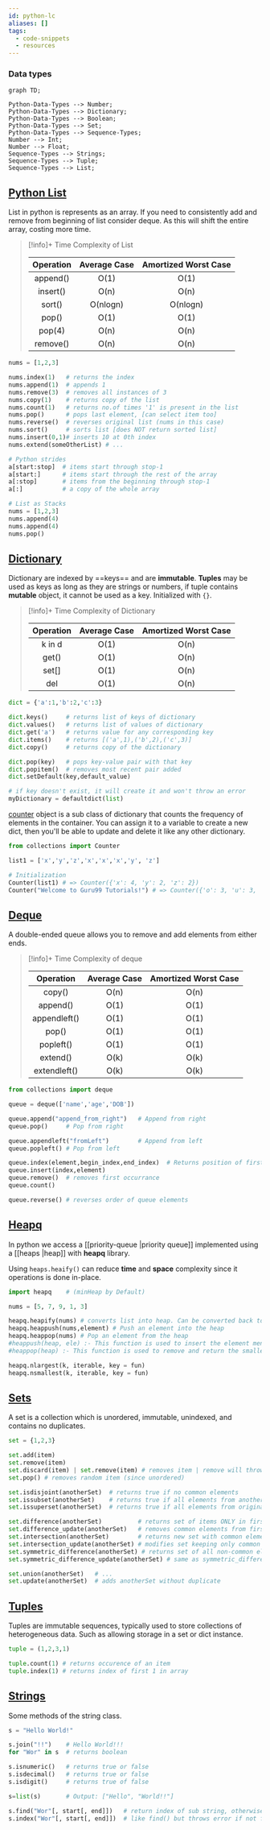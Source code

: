 ```yaml
---
id: python-lc
aliases: []
tags:
  - code-snippets
  - resources
---
```


### Data types

```mermaid
graph TD;

Python-Data-Types --> Number;
Python-Data-Types --> Dictionary;
Python-Data-Types --> Boolean;
Python-Data-Types --> Set;
Python-Data-Types --> Sequence-Types;
Number --> Int;
Number --> Float;
Sequence-Types --> Strings;
Sequence-Types --> Tuple;
Sequence-Types --> List;
```

## [Python List](https://docs.python.org/3/tutorial/datastructures.html#more-on-lists)

List in python is represents as an array.
If you need to consistently add and remove from beginning of list consider deque.
As this will shift the entire array, costing more time.

> [!info]+ Time Complexity of List
>
> | Operation | Average Case | Amortized Worst Case |
> | :-------: | :----------: | :------------------: |
> | append()  |     O(1)     |         O(1)         |
> | insert()  |     O(n)     |         O(n)         |
> |  sort()   |   O(nlogn)   |       O(nlogn)       |
> |   pop()   |     O(1)     |         O(1)         |
> |  pop(4)   |     O(n)     |         O(n)         |
> | remove()  |     O(n)     |         O(n)         |

```python
nums = [1,2,3]

nums.index(1)   # returns the index
nums.append(1)  # appends 1
nums.remove(3)  # removes all instances of 3
nums.copy(1)    # returns copy of the list
nums.count(1)   # returns no.of times '1' is present in the list
nums.pop()      # pops last element, [can select item too]
nums.reverse()  # reverses original list (nums in this case)
nums.sort()     # sorts list [does NOT return sorted list]
nums.insert(0,1)# inserts 10 at 0th index
nums.extend(someOtherList) # ...
```

```python
# Python strides
a[start:stop]  # items start through stop-1
a[start:]      # items start through the rest of the array
a[:stop]       # items from the beginning through stop-1
a[:]           # a copy of the whole array

```

```python
# List as Stacks
nums = [1,2,3]
nums.append(4)
nums.append(4)
nums.pop()
```

## [Dictionary](https://docs.python.org/3/tutorial/datastructures.html#dictionaries)

Dictionary are indexed by ==keys== and are **immutable**. **Tuples** may be used
as keys as long as they are strings or numbers, if tuple contains **mutable**
object, it cannot be used as a key. Initialized with `{}`.

> [!info]+ Time Complexity of Dictionary
>
> | Operation | Average Case | Amortized Worst Case |
> | :-------: | :----------: | :------------------: |
> |  k in d   |     O(1)     |         O(n)         |
> |   get()   |     O(1)     |         O(n)         |
> |   set[]   |     O(1)     |         O(n)         |
> |    del    |     O(1)     |         O(n)         |

```python
dict = {'a':1,'b':2,'c':3}

dict.keys()     # returns list of keys of dictionary
dict.values()   # returns list of values of dictionary
dict.get('a')   # returns value for any corresponding key
dict.items()    # returns [('a',1),('b',2),('c',3)]
dict.copy()     # returns copy of the dictionary

dict.pop(key)   # pops key-value pair with that key
dict.popitem()  # removes most recent pair added
dict.setDefault(key,default_value)

# if key doesn't exist, it will create it and won't throw an error
myDictionary = defaultdict(list)
```

[counter](https://docs.python.org/3/library/collections.html#counter-objects) object is a sub class of dictionary that counts the frequency of elements
in the container. You can assign it to a variable to create a new dict, then
you'll be able to update and delete it like any other dictionary.

```python
from collections import Counter

list1 = ['x','y','z','x','x','x','y', 'z']

# Initialization
Counter(list1) # => Counter({'x': 4, 'y': 2, 'z': 2})
Counter("Welcome to Guru99 Tutorials!") # => Counter({'o': 3, 'u': 3, 'e': 2, ...})
```

## [Deque](https://docs.python.org/3/library/collections.html#deque-objects)

A double-ended queue allows you to remove and add elements from either ends.

> [!info]+ Time Complexity of deque
>
> |  Operation   | Average Case | Amortized Worst Case |
> | :----------: | :----------: | :------------------: |
> |    copy()    |     O(n)     |         O(n)         |
> |   append()   |     O(1)     |         O(1)         |
> | appendleft() |     O(1)     |         O(1)         |
> |    pop()     |     O(1)     |         O(1)         |
> |  popleft()   |     O(1)     |         O(1)         |
> |   extend()   |     O(k)     |         O(k)         |
> | extendleft() |     O(k)     |         O(k)         |

```python
from collections import deque

queue = deque(['name','age','DOB'])

queue.append("append_from_right")   # Append from right
queue.pop()     # Pop from right

queue.appendleft("fromLeft")        # Append from left
queue.popleft() # Pop from left

queue.index(element,begin_index,end_index)  # Returns position of first match of element.
queue.insert(index,element)
queue.remove()  # removes first occurrance
queue.count()

queue.reverse() # reverses order of queue elements
```

## [Heapq](https://docs.python.org/3/library/heapq.html#module-heapq)

In python we access a [[priority-queue |priority queue]] implemented using a [[heaps |heap]] with **heapq** library.

Using `heaps.heaify()` can reduce **time** and **space** complexity since it operations
is done in-place.

```python
import heapq    # (minHeap by Default)

nums = [5, 7, 9, 1, 3]

heapq.heapify(nums) # converts list into heap. Can be converted back to list by list(nums).
heapq.heappush(nums,element) # Push an element into the heap
heapq.heappop(nums) # Pop an element from the heap
#heappush(heap, ele) :- This function is used to insert the element mentioned in its arguments into heap. The order is adjusted, so as heap structure is maintained.
#heappop(heap) :- This function is used to remove and return the smallest element from heap. The order is adjusted, so as heap structure is maintained.

heapq.nlargest(k, iterable, key = fun)
heapq.nsmallest(k, iterable, key = fun)
```

## [Sets](https://docs.python.org/3/library/stdtypes.html#set)

A set is a collection which is unordered, immutable, unindexed, and contains no duplicates.

```python
set = {1,2,3}

set.add(item)
set.remove(item)
set.discard(item) | set.remove(item) # removes item | remove will throw error if item is not there, discard will not
set.pop() # removes random item (since unordered)

set.isdisjoint(anotherSet)  # returns true if no common elements
set.issubset(anotherSet)    # returns true if all elements from anotherSet is present in original set
set.issuperset(anotherSet)  # returns true if all elements from original set is present in anotherSet

set.difference(anotherSet)          # returns set of items ONLY in first set
set.difference_update(anotherSet)   # removes common elements from first set
set.intersection(anotherSet)        # returns new set with common elements
set.intersection_update(anotherSet) # modifies set keeping only common elements
set.symmetric_difference(anotherSet) # returns set of all non-common elements of both sets
set.symmetric_difference_update(anotherSet) # same as symmetric_difference but changes are made on original set

set.union(anotherSet)   # ...
set.update(anotherSet)  # adds anotherSet without duplicate
```

## [Tuples](https://docs.python.org/3/library/stdtypes.html#tuples)

Tuples are immutable sequences, typically used to store collections of heterogeneous data.
Such as allowing storage in a set or dict instance.

```python
tuple = (1,2,3,1)

tuple.count(1) # returns occurence of an item
tuple.index(1) # returns index of first 1 in array
```

## [Strings](https://docs.python.org/3/library/stdtypes.html#string-methods)

Some methods of the string class.

```python
s = "Hello World!"

s.join("!!")    # Hello World!!!
for "Wor" in s  # returns boolean

s.isnumeric()   # returns true or false
s.isdecimal()   # returns true or false
s.isdigit()     # returns true of false

s=list(s)       # Output: ["Hello", "World!!"]

s.find("Wor"[, start[, end]])   # return index of sub string, otherwise -1
s.index("Wor"[, start[, end]])  # like find() but throws error if not found
```
